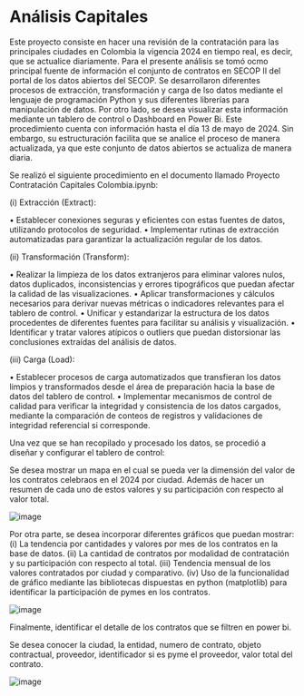 # Análisis Capitales

Este proyecto consiste en hacer una revisión de la contratación para las principales ciudades en Colombia la vigencia 2024 en tiempo real, es decir, que se actualice diariamente. Para el presente análisis se tomó ocmo principal fuente de información el conjunto de contratos en SECOP II del portal de los datos abiertos del SECOP. Se desarrollaron diferentes procesos de extracción, transformación y carga de lso datos mediante el lenguaje de programación Python y sus diferentes librerías para manipulación de datos. Por otro lado, se desea visualizar esta información mediante un tablero de control o Dashboard en Power Bi. Este procedimiento cuenta con información hasta el día 13 de mayo de 2024. Sin embargo, su estructuración facilita que se analice el proceso de manera actualizada, ya que este conjunto de datos abiertos se actualiza de manera diaria.

Se realizó el siguiente procedimiento en el documento llamado Proyecto Contratación Capitales Colombia.ipynb:

(i) Extracción (Extract): 

• Establecer conexiones seguras y eficientes con estas fuentes de datos, utilizando protocolos de seguridad. 
• Implementar rutinas de extracción automatizadas para garantizar la actualización regular de los datos.

(ii) Transformación (Transform):

• Realizar la limpieza de los datos extranjeros para eliminar valores nulos, datos duplicados, inconsistencias y errores tipográficos que puedan afectar la calidad de las visualizaciones. 
• Aplicar transformaciones y cálculos necesarios para derivar nuevas métricas o indicadores relevantes para el tablero de control. 
• Unificar y estandarizar la estructura de los datos procedentes de diferentes fuentes para facilitar su análisis y visualización. 
• Identificar y tratar valores atípicos o outliers que puedan distorsionar las conclusiones extraídas del análisis de datos.

(iii) Carga (Load):

• Establecer procesos de carga automatizados que transfieran los datos limpios y transformados desde el área de preparación hacia la base de datos del tablero de control. 
• Implementar mecanismos de control de calidad para verificar la integridad y consistencia de los datos cargados, mediante la comparación de conteos de registros y validaciones de integridad referencial si corresponde.

Una vez que se han recopilado y procesado los datos, se procedió a diseñar y configurar el tablero de control:

Se desea mostrar un mapa en el cual se pueda ver la dimensión del valor de los contratos celebraos en el 2024 por ciudad. Además de hacer un resumen de cada uno de estos valores y su participación con respecto al valor total.

![image](https://github.com/druizf85/An-lisis-Capitales/assets/121362745/ecf8d3c0-fbd8-4fd2-9d64-359480185667)

Por otra parte, se desea incorporar diferentes gráficos que puedan mostrar:
(i) La tendencia por cantidades y valores por mes de los contratos en la base de datos.
(ii) La cantidad de contratos por modalidad de contratación y su participación con respecto al total.
(iii) Tendencia mensual de los valores contratados por ciudad y comparativo.
(iv) Uso de la funcionalidad de gráfico mediante las bibliotecas dispuestas en python (matplotlib) para identificar la participación de pymes en los contratos.

![image](https://github.com/druizf85/An-lisis-Capitales/assets/121362745/c99c9fd1-37b9-4e16-a410-54f47c0433e5)

Finalmente, identificar el detalle de los contratos que se filtren en power bi.

Se desea conocer la ciudad, la entidad, numero de contrato, objeto contractual, proveedor, identificador si es pyme el proveedor, valor total del contrato.

![image](https://github.com/druizf85/An-lisis-Capitales/assets/121362745/2c00e36f-a2f3-427c-ae2c-553da8f0ca4b)

